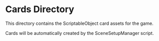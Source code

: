 # Cards Directory

This directory contains the ScriptableObject card assets for the game.

Cards will be automatically created by the SceneSetupManager script.